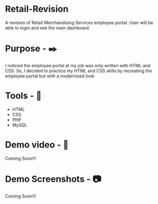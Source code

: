# Retail-Revision
A revision of Retail Merchandising Services employee portal. User will be able to login and see the main dashboard.

# Purpose - :black_nib:
I noticed the employee portal at my job was only written with HTML and CSS. So, I decided to practice my HTML and CSS skills by recreating
the employee portal but with a modernized look.

# Tools - :wrench:
* HTML
* CSS
* PHP
* MySQL

# Demo video - :movie_camera:
Coming Soon!!!

# Demo Screenshots - :camera:
Coming Soon!!!
